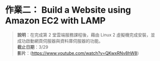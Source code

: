 # 作業二： Build a Website using Amazon EC2 with LAMP

> **說明**：在完成第 2 堂雲端服務課程後，藉由 Linux 2 虛擬機完成安裝，並成功啟動網頁伺服器與資料庫伺服器的功能。  
**截止日期**：3/29  
**影片**：(https://www.youtube.com/watch?v=QKwxRNv8hW8)  
